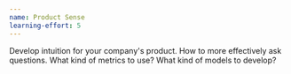 ```yaml
---
name: Product Sense
learning-effort: 5
---
```


Develop intuition for your company's product. How to more effectively ask questions. What kind of metrics to use?
What kind of models to develop?